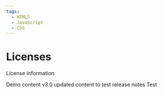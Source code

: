```yaml
---
tags:
  - HTML5
  - JavaScript
  - CSS
---
```


# Licenses

License information

Demo content v3.0
updated content to test release notes
Test
